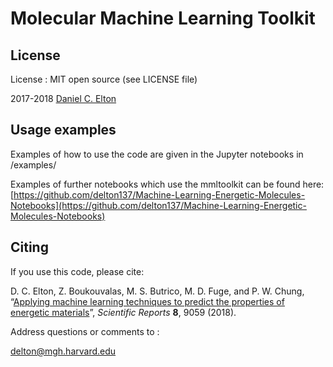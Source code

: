 # Molecular Machine Learning Toolkit

## License
License : MIT open source (see LICENSE file)

2017-2018 [Daniel C. Elton](http://moreisdifferent.com)

## Usage examples
Examples of how to use the code are given in the Jupyter notebooks in
/examples/

Examples of further notebooks which use the mmltoolkit can be found here:
[https://github.com/delton137/Machine-Learning-Energetic-Molecules-Notebooks](https://github.com/delton137/Machine-Learning-Energetic-Molecules-Notebooks)


## Citing
If you use this code, please cite:

D. C. Elton, Z. Boukouvalas, M. S. Butrico, M. D. Fuge, and P. W. Chung, “[Applying machine learning techniques to predict the properties of energetic materials](https://www.nature.com/articles/s41598-018-27344-x#Sec24)”, *Scientific Reports* **8**, 9059 (2018).

Address questions or comments to :

delton@mgh.harvard.edu

